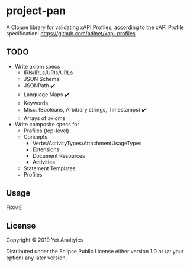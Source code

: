 # project-pan

A Clojure library for validating xAPI Profiles, according to the xAPI Profile
specification: https://github.com/adlnet/xapi-profiles

## TODO
- Write axiom specs
    - IRIs/IRLs/URIs/URLs
    - JSON Schema
    - JSONPath :heavy_check_mark:
    - Language Maps :heavy_check_mark:
    - Keywords
    - Misc. (Booleans, Arbitrary strings, Timestamps) :heavy_check_mark:
    - Arrays of axioms
- Write composite specs for 
    - Profiles (top-level)
    - Concepts
        - Verbs/ActivityTypes/AttachmentUsageTypes
        - Extensions
        - Document Resources
        - Activities
    - Statement Templates
    - Profiles

## Usage

FIXME

## License

Copyright © 2019 Yet Analtyics

Distributed under the Eclipse Public License either version 1.0 or (at
your option) any later version.
